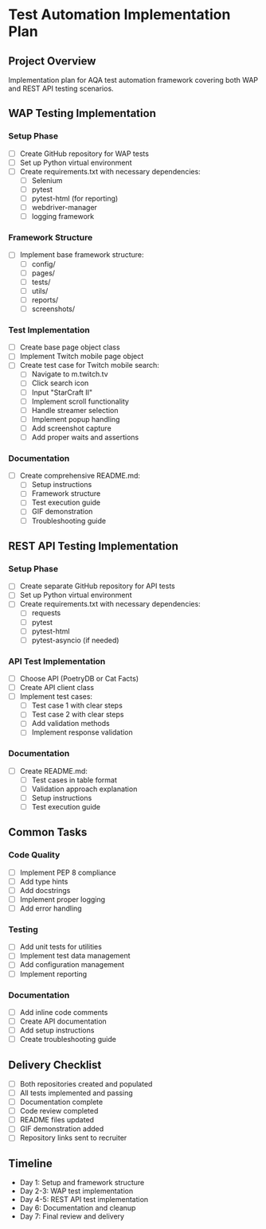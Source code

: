 # Test Automation Implementation Plan

## Project Overview
Implementation plan for AQA test automation framework covering both WAP and REST API testing scenarios.

## WAP Testing Implementation

### Setup Phase
- [ ] Create GitHub repository for WAP tests
- [ ] Set up Python virtual environment
- [ ] Create requirements.txt with necessary dependencies:
  - [ ] Selenium
  - [ ] pytest
  - [ ] pytest-html (for reporting)
  - [ ] webdriver-manager
  - [ ] logging framework

### Framework Structure
- [ ] Implement base framework structure:
  - [ ] config/
  - [ ] pages/
  - [ ] tests/
  - [ ] utils/
  - [ ] reports/
  - [ ] screenshots/

### Test Implementation
- [ ] Create base page object class
- [ ] Implement Twitch mobile page object
- [ ] Create test case for Twitch mobile search:
  - [ ] Navigate to m.twitch.tv
  - [ ] Click search icon
  - [ ] Input "StarCraft II"
  - [ ] Implement scroll functionality
  - [ ] Handle streamer selection
  - [ ] Implement popup handling
  - [ ] Add screenshot capture
  - [ ] Add proper waits and assertions

### Documentation
- [ ] Create comprehensive README.md:
  - [ ] Setup instructions
  - [ ] Framework structure
  - [ ] Test execution guide
  - [ ] GIF demonstration
  - [ ] Troubleshooting guide

## REST API Testing Implementation

### Setup Phase
- [ ] Create separate GitHub repository for API tests
- [ ] Set up Python virtual environment
- [ ] Create requirements.txt with necessary dependencies:
  - [ ] requests
  - [ ] pytest
  - [ ] pytest-html
  - [ ] pytest-asyncio (if needed)

### API Test Implementation
- [ ] Choose API (PoetryDB or Cat Facts)
- [ ] Create API client class
- [ ] Implement test cases:
  - [ ] Test case 1 with clear steps
  - [ ] Test case 2 with clear steps
  - [ ] Add validation methods
  - [ ] Implement response validation

### Documentation
- [ ] Create README.md:
  - [ ] Test cases in table format
  - [ ] Validation approach explanation
  - [ ] Setup instructions
  - [ ] Test execution guide

## Common Tasks

### Code Quality
- [ ] Implement PEP 8 compliance
- [ ] Add type hints
- [ ] Add docstrings
- [ ] Implement proper logging
- [ ] Add error handling

### Testing
- [ ] Add unit tests for utilities
- [ ] Implement test data management
- [ ] Add configuration management
- [ ] Implement reporting

### Documentation
- [ ] Add inline code comments
- [ ] Create API documentation
- [ ] Add setup instructions
- [ ] Create troubleshooting guide

## Delivery Checklist
- [ ] Both repositories created and populated
- [ ] All tests implemented and passing
- [ ] Documentation complete
- [ ] Code review completed
- [ ] README files updated
- [ ] GIF demonstration added
- [ ] Repository links sent to recruiter

## Timeline
- Day 1: Setup and framework structure
- Day 2-3: WAP test implementation
- Day 4-5: REST API test implementation
- Day 6: Documentation and cleanup
- Day 7: Final review and delivery 